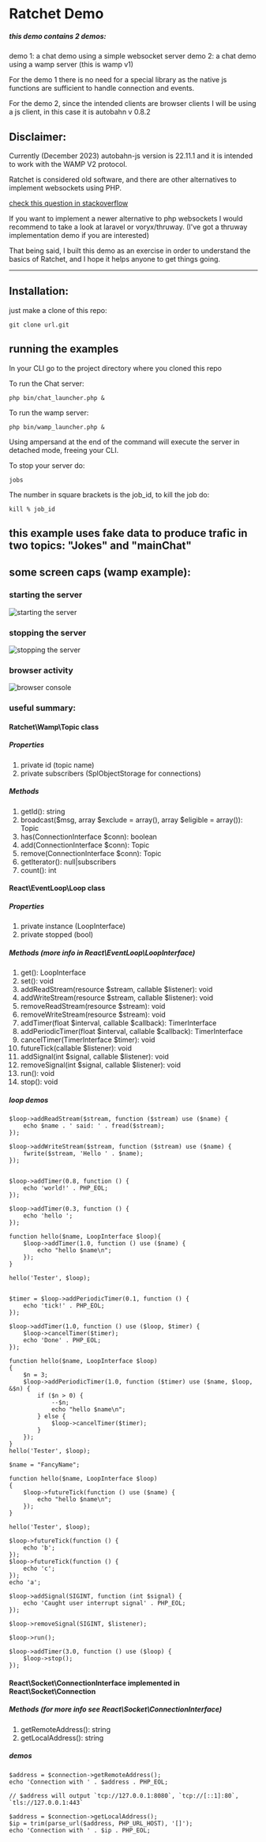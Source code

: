 # Ratchet Demo

##### this demo contains 2 demos:

demo 1: a chat demo using a simple websocket server
demo 2: a chat demo using a wamp server (this is wamp v1)

For the demo 1 there is no need for a special library as the native js functions are sufficient to handle connection and events.

For the demo 2, since the intended clients are browser clients I will be using a js client, in this case it is autobahn v 0.8.2


## Disclaimer:
Currently (December 2023) autobahn-js version is 22.11.1 and it is intended to work with the WAMP V2 protocol.

Ratchet is considered old software, and there are other alternatives to implement websockets using PHP.

[check this question in stackoverflow](https://stackoverflow.com/questions/68433313/autobahn-js-failes-to-connect-to-ratchet-server-wamp)

If you want to implement a newer alternative to php websockets I would recommend to take a look at laravel or voryx/thruway. (I've got a thruway implementation demo if you are interested)

That being said, I built this demo as an exercise in order to understand the basics of Ratchet, and I hope it helps anyone to get things going.

---

## Installation:

just make a clone of this repo:
```
git clone url.git
```

## running the examples

In your CLI go to the project directory where you cloned this repo

To run the Chat server:
```
php bin/chat_launcher.php &
```

To run the wamp server:
```
php bin/wamp_launcher.php &
```

Using ampersand at the end of the command will execute the server in detached mode, freeing your CLI.

To stop your server do:
```
jobs
```

The number in square brackets is the job_id, to kill the job do:
```
kill % job_id
```

## this example uses fake data to produce trafic in two topics: "Jokes" and "mainChat"

## some screen caps (wamp example):

### starting the server
![starting the server](ratchet_1.jpg)

### stopping the server
![stopping the server](ratchet_2.jpg)

### browser activity
![browser console](ratchet_3.jpg)

### useful summary:

#### Ratchet\Wamp\Topic class

##### Properties
1. private id (topic name)
2. private subscribers (SplObjectStorage for connections)

##### Methods
1. getId(): string
2. broadcast($msg, array $exclude = array(), array $eligible = array()): Topic
3. has(ConnectionInterface $conn): boolean
4. add(ConnectionInterface $conn): Topic
5. remove(ConnectionInterface $conn): Topic
6. getIterator(): null|subscribers
7. count(): int

#### React\EventLoop\Loop class

##### Properties
1. private instance (LoopInterface)
2. private stopped (bool)

##### Methods (more info in React\EventLoop\LoopInterface)
1. get(): LoopInterface
2. set(): void
3. addReadStream(resource $stream, callable $listener): void
4. addWriteStream(resource $stream, callable $listener): void
5. removeReadStream(resource $stream): void
6. removeWriteStream(resource $stream): void
7. addTimer(float $interval, callable $callback): TimerInterface
8. addPeriodicTimer(float $interval, callable $callback): TimerInterface
9. cancelTimer(TimerInterface $timer): void
10. futureTick(callable $listener): void
11. addSignal(int $signal, callable $listener): void
12. removeSignal(int $signal, callable $listener): void
13. run(): void
14. stop(): void

##### loop demos
```
$loop->addReadStream($stream, function ($stream) use ($name) {
    echo $name . ' said: ' . fread($stream);
});

$loop->addWriteStream($stream, function ($stream) use ($name) {
    fwrite($stream, 'Hello ' . $name);
});


$loop->addTimer(0.8, function () {
    echo 'world!' . PHP_EOL;
});

$loop->addTimer(0.3, function () {
    echo 'hello ';
});

function hello($name, LoopInterface $loop){
    $loop->addTimer(1.0, function () use ($name) {
        echo "hello $name\n";
    });
}

hello('Tester', $loop);


$timer = $loop->addPeriodicTimer(0.1, function () {
    echo 'tick!' . PHP_EOL;
});

$loop->addTimer(1.0, function () use ($loop, $timer) {
    $loop->cancelTimer($timer);
    echo 'Done' . PHP_EOL;
});

function hello($name, LoopInterface $loop)
{
    $n = 3;
    $loop->addPeriodicTimer(1.0, function ($timer) use ($name, $loop, &$n) {
        if ($n > 0) {
            --$n;
            echo "hello $name\n";
        } else {
            $loop->cancelTimer($timer);
        }
    });
}
hello('Tester', $loop);

$name = "FancyName";

function hello($name, LoopInterface $loop)
{
    $loop->futureTick(function () use ($name) {
        echo "hello $name\n";
    });
}

hello('Tester', $loop);

$loop->futureTick(function () {
    echo 'b';
});
$loop->futureTick(function () {
    echo 'c';
});
echo 'a';

$loop->addSignal(SIGINT, function (int $signal) {
    echo 'Caught user interrupt signal' . PHP_EOL;
});

$loop->removeSignal(SIGINT, $listener);

$loop->run();

$loop->addTimer(3.0, function () use ($loop) {
    $loop->stop();
});
```

#### React\Socket\ConnectionInterface implemented in React\Socket\Connection

##### Methods (for more info see React\Socket\ConnectionInterface)

1. getRemoteAddress(): string
2. getLocalAddress(): string

##### demos

```
$address = $connection->getRemoteAddress();
echo 'Connection with ' . $address . PHP_EOL;

// $address will output `tcp://127.0.0.1:8080`, `tcp://[::1]:80`, `tls://127.0.0.1:443`

$address = $connection->getLocalAddress();
$ip = trim(parse_url($address, PHP_URL_HOST), '[]');
echo 'Connection with ' . $ip . PHP_EOL;
```
